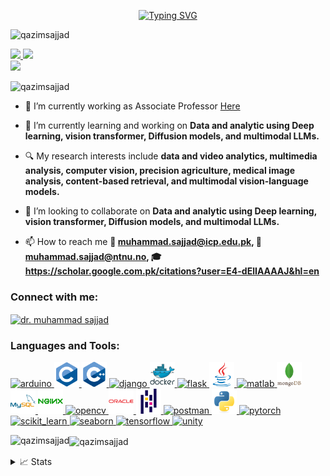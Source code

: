 <p align="center">
<a href="https://git.io/typing-svg"><img src="https://readme-typing-svg.demolab.com?font=Fira+Code&size=18&duration=2000&pause=100&color=00CC00&multiline=true&width=500&height=150&lines=Dr.+Muhammad+Sajjad;Ph.D+in+Digital+Contents+%7C+Associate+Professor+%7C+Researcher+;ML+%7C+DL+%7C+Transformers+%7C+VITs;Computer+Vision+%7C+Video Analytics" alt="Typing SVG" /></a>


<br/>
<p align="left"> <img src="https://komarev.com/ghpvc/?username=qazimsajjad&label=Profile%20views&color=0e75b6&style=flat" alt="qazimsajjad" /> </p>
<a href="https://www.linkedin.com/in/dr-muhammad-sajjad-2590831b">
    <img src="https://img.shields.io/badge/-Linkedin-blue?style=flat-square&logo=linkedin">
</a>
<a href="mailto:qazi.msajjad@gmail.com">
    <img src="https://img.shields.io/badge/-Email-forest?style=flat-square&logo=gmail&logoColor=white">
</a>
<br/> 

<a href="https://github.com/qazimsajjad">
    <img src="https://github-stats-alpha.vercel.app/api?username=qazimsajjad&cc=22272e&tc=37BCF6&ic=fff&bc=0000">
</a>
</p>
<p align="left"> <img src="https://komarev.com/ghpvc/?username=qazimsajjad&label=Profile%20views&color=0e75b6&style=flat" alt="qazimsajjad" /> </p>


- 🔭 I’m currently working as Associate Professor [Here](https://www.icp.edu.pk/staff_directory/detail.php?abc=82)

- 🌱 I’m currently learning and working on **Data and analytic using Deep learning, vision transformer, Diffusion models, and multimodal LLMs.**

- 🔍 My research interests include **data and video analytics, multimedia analysis, computer vision, precision agriculture, medical image analysis, content-based retrieval, and multimodal vision-language models.**

- 🤝 I’m looking to collaborate on **Data and analytic using Deep learning, vision transformer, Diffusion models, and multimodal LLMs.**

- 📫 How to reach me **📧 muhammad.sajjad@icp.edu.pk, 📧 muhammad.sajjad@ntnu.no, 🎓 https://scholar.google.com.pk/citations?user=E4-dElIAAAAJ&hl=en**

<h3 align="left">Connect with me:</h3>
<p align="left">
<a href="https://www.linkedin.com/in/dr-muhammad-sajjad-2590831b" target="blank"><img align="center" src="https://raw.githubusercontent.com/rahuldkjain/github-profile-readme-generator/master/src/images/icons/Social/linked-in-alt.svg" alt="dr. muhammad sajjad" height="30" width="40" /></a>
</p>

<h3 align="left">Languages and Tools:</h3>
<p align="left"> <a href="https://www.arduino.cc/" target="_blank" rel="noreferrer"> <img src="https://cdn.worldvectorlogo.com/logos/arduino-1.svg" alt="arduino" width="40" height="40"/> </a> <a href="https://www.cprogramming.com/" target="_blank" rel="noreferrer"> <img src="https://raw.githubusercontent.com/devicons/devicon/master/icons/c/c-original.svg" alt="c" width="40" height="40"/> </a> <a href="https://www.w3schools.com/cpp/" target="_blank" rel="noreferrer"> <img src="https://raw.githubusercontent.com/devicons/devicon/master/icons/cplusplus/cplusplus-original.svg" alt="cplusplus" width="40" height="40"/> </a> <a href="https://www.djangoproject.com/" target="_blank" rel="noreferrer"> <img src="https://cdn.worldvectorlogo.com/logos/django.svg" alt="django" width="40" height="40"/> </a> <a href="https://www.docker.com/" target="_blank" rel="noreferrer"> <img src="https://raw.githubusercontent.com/devicons/devicon/master/icons/docker/docker-original-wordmark.svg" alt="docker" width="40" height="40"/> </a> <a href="https://flask.palletsprojects.com/" target="_blank" rel="noreferrer"> <img src="https://www.vectorlogo.zone/logos/pocoo_flask/pocoo_flask-icon.svg" alt="flask" width="40" height="40"/> </a> <a href="https://www.java.com" target="_blank" rel="noreferrer"> <img src="https://raw.githubusercontent.com/devicons/devicon/master/icons/java/java-original.svg" alt="java" width="40" height="40"/> </a> <a href="https://www.mathworks.com/" target="_blank" rel="noreferrer"> <img src="https://upload.wikimedia.org/wikipedia/commons/2/21/Matlab_Logo.png" alt="matlab" width="40" height="40"/> </a> <a href="https://www.mongodb.com/" target="_blank" rel="noreferrer"> <img src="https://raw.githubusercontent.com/devicons/devicon/master/icons/mongodb/mongodb-original-wordmark.svg" alt="mongodb" width="40" height="40"/> </a> <a href="https://www.mysql.com/" target="_blank" rel="noreferrer"> <img src="https://raw.githubusercontent.com/devicons/devicon/master/icons/mysql/mysql-original-wordmark.svg" alt="mysql" width="40" height="40"/> </a> <a href="https://www.nginx.com" target="_blank" rel="noreferrer"> <img src="https://raw.githubusercontent.com/devicons/devicon/master/icons/nginx/nginx-original.svg" alt="nginx" width="40" height="40"/> </a> <a href="https://opencv.org/" target="_blank" rel="noreferrer"> <img src="https://www.vectorlogo.zone/logos/opencv/opencv-icon.svg" alt="opencv" width="40" height="40"/> </a> <a href="https://www.oracle.com/" target="_blank" rel="noreferrer"> <img src="https://raw.githubusercontent.com/devicons/devicon/master/icons/oracle/oracle-original.svg" alt="oracle" width="40" height="40"/> </a> <a href="https://pandas.pydata.org/" target="_blank" rel="noreferrer"> <img src="https://raw.githubusercontent.com/devicons/devicon/2ae2a900d2f041da66e950e4d48052658d850630/icons/pandas/pandas-original.svg" alt="pandas" width="40" height="40"/> </a> <a href="https://postman.com" target="_blank" rel="noreferrer"> <img src="https://www.vectorlogo.zone/logos/getpostman/getpostman-icon.svg" alt="postman" width="40" height="40"/> </a> <a href="https://www.python.org" target="_blank" rel="noreferrer"> <img src="https://raw.githubusercontent.com/devicons/devicon/master/icons/python/python-original.svg" alt="python" width="40" height="40"/> </a> <a href="https://pytorch.org/" target="_blank" rel="noreferrer"> <img src="https://www.vectorlogo.zone/logos/pytorch/pytorch-icon.svg" alt="pytorch" width="40" height="40"/> </a> <a href="https://scikit-learn.org/" target="_blank" rel="noreferrer"> <img src="https://upload.wikimedia.org/wikipedia/commons/0/05/Scikit_learn_logo_small.svg" alt="scikit_learn" width="40" height="40"/> </a> <a href="https://seaborn.pydata.org/" target="_blank" rel="noreferrer"> <img src="https://seaborn.pydata.org/_images/logo-mark-lightbg.svg" alt="seaborn" width="40" height="40"/> </a> <a href="https://www.tensorflow.org" target="_blank" rel="noreferrer"> <img src="https://www.vectorlogo.zone/logos/tensorflow/tensorflow-icon.svg" alt="tensorflow" width="40" height="40"/> </a> <a href="https://unity.com/" target="_blank" rel="noreferrer"> <img src="https://www.vectorlogo.zone/logos/unity3d/unity3d-icon.svg" alt="unity" width="40" height="40"/> </a> </p>
<p><img align="left" src="https://github-readme-stats.vercel.app/api/top-langs?username=qazimsajjad&show_icons=true&locale=en&layout=compact" alt="qazimsajjad" /></p>

<p><img align="center" src="https://github-readme-streak-stats.herokuapp.com/?user=qazimsajjad&theme=dracula" alt="qazimsajjad" /></p>

<details>
<summary>📈 Stats</summary>
<br>
My Github Stats

![](http://github-profile-summary-cards.vercel.app/api/cards/profile-details?username=qazimsajjad&theme=dracula)
![](http://github-profile-summary-cards.vercel.app/api/cards/repos-per-language?username=qazimsajjad&theme=dracula) 
![](http://github-profile-summary-cards.vercel.app/api/cards/most-commit-language?username=qazimsajjad&theme=dracula)
</details>
